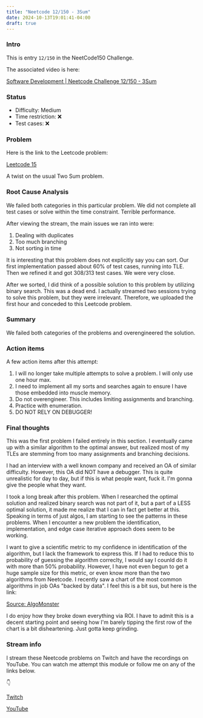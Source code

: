 ```yaml
---
title: "Neetcode 12/150 - 3Sum"
date: 2024-10-13T19:01:41-04:00
draft: true
---
```


### Intro

This is entry `12/150` in the NeetCode150 Challenge.

The associated video is here: 

[Software Development | Neetcode Challenge 12/150 - 3Sum](https://youtu.be/PDfrEM1w0do)

### Status

- Difficulty: Medium
- Time restriction: ❌ 
- Test cases: ❌


### Problem

Here is the link to the Leetcode problem:

[Leetcode 15](https://leetcode.com/problems/3sum/description/)

A twist on the usual Two Sum problem.

### Root Cause Analysis

We failed both categories in this particular problem. We did not complete all test cases or solve within the time constraint. Terrible performance. 

After viewing the stream, the main issues we ran into were:

1. Dealing with duplicates
2. Too much branching
3. Not sorting in time

It is interesting that this problem does not explicitly say you can sort. Our first implementation passed about 60% of test cases, running into TLE. Then we refined it and got 308/313 test cases. We were very close. 

After we sorted, I did think of a possible solution to this problem by utilizing binary search. This was a dead end. I actually streamed two sessions trying to solve this problem, but they were irrelevant. Therefore, we uploaded the first hour and conceded to this Leetcode problem.

### Summary

We failed both categories of the problems and overengineered the solution.

### Action items

A few action items after this attempt:

1. I will no longer take multiple attempts to solve a problem. I will only use one hour max.
2. I need to implement all my sorts and searches again to ensure I have those embedded into muscle memory.
3. Do not overengineer. This includes limiting assignments and branching.
4. Practice with enumeration.
5. DO NOT RELY ON DEBUGGER!

### Final thoughts

This was the first problem I failed entirely in this section. I eventually came up with a similar algorithm to the optimal answer, but realized most of my TLEs are stemming from too many assignments and branching decisions. 

I had an interview with a well known company and received an OA of similar difficulty. However, this OA did NOT have a debugger. This is quite unrealistic for day to day, but if this is what people want, fuck it. I'm gonna give the people what they want.

I took a long break after this problem. When I researched the optimal solution and realized binary search was not part of it, but a part of a LESS optimal solution, it made me realize that I can in fact get better at this. Speaking in terms of just algos, I am starting to see the patterns in these problems. When I encounter a new problem the identification, implementation, and edge case iterative approach does seem to be working.

I want to give a scientific metric to my confidence in identification of the algorithm, but I lack the framework to express this. If I had to reduce this to probability of guessing the algorithm correclty, I would say I counld do it with more than 50% probability. However, I have not even begun to get a huge sample size for this metric, or even know more than the two algorithms from Neetcode. I recently saw a chart of the most common algorithms in job OAs "backed by data". I feel this is a bit sus, but here is the link:

[Source: AlgoMonster](https://algo.monster/problems/stats)

I do enjoy how they broke down everything via ROI. I have to admit this is a decent starting point and seeing how I'm barely tipping the first row of the chart is a bit disheartening. Just gotta keep grinding.

### Stream info

I stream these Neetcode problems on Twitch and have the recordings on YouTube. You can watch me attempt this module or follow me on any of the links below.

👇

[Twitch](https://twitch.tv/Mexpat911)

[YouTube](https://www.youtube.com/@mexpat911)
